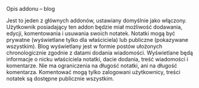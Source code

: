 Opis addonu – blog

Jest to jeden z głównych addonów, ustawiany domyślnie jako włączony. Użytkownik posiadający ten addon będzie miał możliwość dodawania, edycji, komentowania i usuwania swoich notatek. Notatki mogą być prywatne (wyświetlane tylko dla właściciela) lub publiczne (pokazywane wszystkim). 
Blog wyświetlany jest w formie postów ułożonych chronologicznie zgodnie z datami dodania wiadomości. Wyświetlane będą informacje o nicku właściciela notatki, dacie dodania, treść wiadomości i komentarze. Nie ma ograniczenia na długość notatki, ani na długość komentarza. 
Komentować mogą tylko zalogowani użytkownicy, treści notatek są dostępne publicznie wszystkim.

